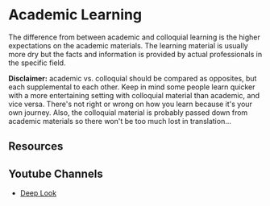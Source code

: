 # Academic Learning
The difference from between academic and colloquial learning is the higher expectations on the academic materials. The learning material is usually more dry but the facts and information is provided by actual professionals in the specific field. 

**Disclaimer:** academic vs. colloquial should be compared as opposites, but each supplemental to each other. Keep in mind some people learn quicker with a more entertaining setting with colloquial material than academic, and vice versa. There's not right or wrong on how you learn because it's your own journey. Also, the colloquial material is probably passed down from academic materials so there won't be too much lost in translation...

## Resources

## Youtube Channels
- [Deep Look](https://www.youtube.com/channel/UC-3SbfTPJsL8fJAPKiVqBLg)